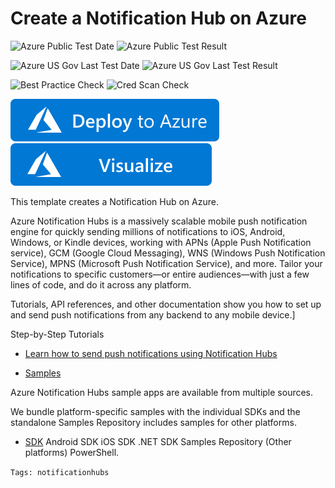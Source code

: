 # Create a Notification Hub on Azure

![Azure Public Test Date](https://azurequickstartsservice.blob.core.windows.net/badges/101-notification-hub/PublicLastTestDate.svg)
![Azure Public Test Result](https://azurequickstartsservice.blob.core.windows.net/badges/101-notification-hub/PublicDeployment.svg)

![Azure US Gov Last Test Date](https://azurequickstartsservice.blob.core.windows.net/badges/101-notification-hub/FairfaxLastTestDate.svg)
![Azure US Gov Last Test Result](https://azurequickstartsservice.blob.core.windows.net/badges/101-notification-hub/FairfaxDeployment.svg)

![Best Practice Check](https://azurequickstartsservice.blob.core.windows.net/badges/101-notification-hub/BestPracticeResult.svg)
![Cred Scan Check](https://azurequickstartsservice.blob.core.windows.net/badges/101-notification-hub/CredScanResult.svg)

[![Deploy To Azure](https://raw.githubusercontent.com/Azure/azure-quickstart-templates/master/1-CONTRIBUTION-GUIDE/images/deploytoazure.svg?sanitize=true)](https://portal.azure.com/#create/Microsoft.Template/uri/https%3A%2F%2Fraw.githubusercontent.com%2FAzure%2Fazure-quickstart-templates%2Fmaster%2F101-notification-hub%2Fazuredeploy.json)  [![Visualize](https://raw.githubusercontent.com/Azure/azure-quickstart-templates/master/1-CONTRIBUTION-GUIDE/images/visualizebutton.svg?sanitize=true)](http://armviz.io/#/?load=https%3A%2F%2Fraw.githubusercontent.com%2FAzure%2Fazure-quickstart-templates%2Fmaster%2F101-notification-hub%2Fazuredeploy.json)

This template creates a Notification Hub on Azure.

Azure Notification Hubs is a massively scalable mobile push notification engine for quickly sending millions of notifications to iOS, Android, Windows, or Kindle devices, working with APNs (Apple Push Notification service), GCM (Google Cloud Messaging), WNS (Windows Push Notification Service), MPNS (Microsoft Push Notification Service), and more. Tailor your notifications to specific customers—or entire audiences—with just a few lines of code, and do it across any platform.

Tutorials, API references, and other documentation show you how to set up and send push notifications from any backend to any mobile device.]

Step-by-Step Tutorials
- [Learn how to send push notifications using Notification Hubs](https://docs.microsoft.com/en-us/azure/notification-hubs/)

- [Samples](https://docs.microsoft.com/en-us/azure/notification-hubs/)

Azure Notification Hubs sample apps are available from multiple sources. 

We bundle platform-specific samples with the individual SDKs and the standalone Samples Repository includes samples for other platforms.

- [SDK](https://docs.microsoft.com/en-us/azure/notification-hubs/)
Android SDK
iOS SDK
.NET SDK
Samples Repository (Other platforms)
PowerShell.

`Tags: notificationhubs`


